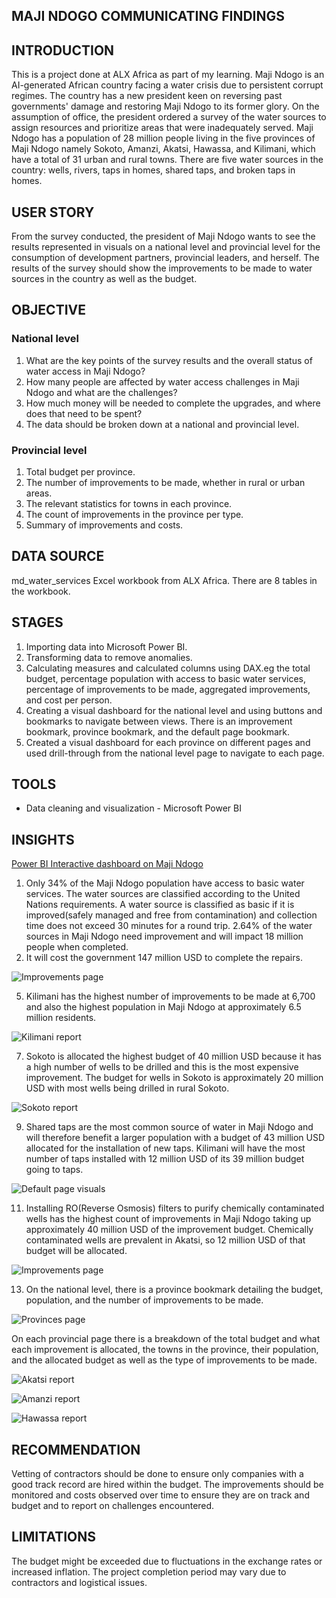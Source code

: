 ## **MAJI NDOGO COMMUNICATING FINDINGS**
## **INTRODUCTION**
This is a project done at ALX Africa as part of my learning.
Maji Ndogo is an AI-generated African country facing a water crisis due to persistent corrupt regimes. The country has a new president keen on reversing past governments' damage and restoring Maji Ndogo to its former glory. On the assumption of office, the president ordered a survey of the water sources to assign resources and prioritize areas that were inadequately served.
Maji Ndogo has a population of 28 million people living in the five provinces of Maji Ndogo namely Sokoto, Amanzi, Akatsi, Hawassa, and Kilimani, which have a total of 31 urban and rural towns. There are five water sources in the country: wells, rivers, taps in homes, shared taps, and broken taps in homes.

## USER STORY

From the survey conducted, the president of Maji Ndogo wants to see the results represented in visuals on a national level and provincial level for the consumption of development partners, provincial leaders, and herself.
The results of the survey should show the improvements to be made to water sources in the country as well as the budget.

## OBJECTIVE
### National level
1. What are the key points of the survey results and the overall status of water access in Maji Ndogo? 
2. How many people are affected by water access challenges in Maji Ndogo and what are the challenges? 
3. How much money will be needed to complete the upgrades, and where does that need to be spent?
4. The data should be broken down at a national and provincial level.

### Provincial level
1. Total budget per province. 
2. The number of improvements to be made, whether in rural or urban areas. 
3. The relevant statistics for towns in each province. 
4. The count of improvements in the province per type.
5. Summary of improvements and costs.

## DATA SOURCE
md_water_services Excel workbook from ALX Africa.
There are 8 tables in the workbook.

## STAGES
1. Importing data into Microsoft Power BI.
2. Transforming data to remove anomalies.
3. Calculating measures and calculated columns using DAX.eg the total budget, percentage population with access to basic water services, percentage of improvements to be made, aggregated improvements, and cost per person.
4. Creating a visual dashboard for the national level and using buttons and bookmarks to navigate between views. There is an improvement bookmark, province bookmark, and the default page bookmark.
5. Created a visual dashboard for each province on different pages and used drill-through from the national level page to navigate to each page.

## TOOLS
- Data cleaning and visualization - Microsoft Power BI

## INSIGHTS
[Power BI Interactive dashboard on Maji Ndogo](https://youtu.be/wadujn5HCMo)
1. Only 34% of the Maji Ndogo population have access to basic water services. The water sources are classified according to the United Nations requirements. A water source is classified as basic if it is improved(safely managed and free from contamination) and collection time does not exceed 30 minutes for a round trip.
2.64% of the water sources in Maji Ndogo need improvement and will impact 18 million people when completed.
3. It will cost the government 147 million USD to complete the repairs.

![Improvements page ](https://github.com/user-attachments/assets/2f478c32-3241-4e03-be45-32f486dc6f96)

5. Kilimani has the highest number of improvements to be made at 6,700 and also the highest population in Maji Ndogo at approximately 6.5 million residents.

![Kilimani report](https://github.com/user-attachments/assets/dbc2a808-e166-45b8-94dc-210ad917707e)

7. Sokoto is allocated the highest budget of 40 million USD because it has a high number of wells to be drilled and this is the most expensive improvement. The budget for wells in Sokoto is approximately 20 million USD with most wells being drilled in rural Sokoto.

![Sokoto report](https://github.com/user-attachments/assets/8ef4e31c-6b97-41eb-be3c-e83447639b82)

9. Shared taps are the most common source of water in Maji Ndogo and will therefore benefit a larger population with a budget of 43 million USD allocated for the installation of new taps. Kilimani will have the most number of taps installed with 12 million USD of its 39 million budget going to taps.

![Default page visuals](https://github.com/user-attachments/assets/dc662c56-7cba-455e-81a2-33fc00bfe51d)

11. Installing RO(Reverse Osmosis) filters to purify chemically contaminated wells has the highest count of improvements in Maji Ndogo taking up approximately 40 million USD of the improvement budget. Chemically contaminated wells are prevalent in Akatsi, so 12 million USD of that budget will be allocated.

![Improvements page ](https://github.com/user-attachments/assets/85c78e30-b133-4984-b44f-dac42c831c30)

13. On the national level, there is a province bookmark detailing the budget, population, and the number of improvements to be made.

![Provinces page](https://github.com/user-attachments/assets/1d06e798-b8a9-405b-b0a0-4fa52fd63adf)

On each provincial page there is a breakdown of the total budget and what each improvement is allocated, the towns in the province, their population, and the allocated budget as well as the type of improvements to be made.

![Akatsi report](https://github.com/user-attachments/assets/4f456668-f3b6-4584-93c5-e7301a572805)

![Amanzi report](https://github.com/user-attachments/assets/5ab6b368-c203-4d8d-a06c-34dea49d057d)

![Hawassa report](https://github.com/user-attachments/assets/ec584c75-0998-4369-bf22-2749bde82fa1)

## RECOMMENDATION

Vetting of contractors should be done to ensure only companies with a good track record are hired within the budget.
The improvements should be monitored and costs observed over time to ensure they are on track and budget and to report on challenges encountered.

## LIMITATIONS

The budget might be exceeded due to fluctuations in the exchange rates or increased inflation.
The project completion period may vary due to contractors and logistical issues.


